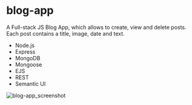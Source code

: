 # blog-app
A Full-stack JS Blog App, which allows to create, view and delete posts.<br>
Each post contains a title, image, date and text.

- Node.js
- Express
- MongoDB
- Mongoose
- EJS
- REST
- Semantic UI

![blog-app_screenshot](https://user-images.githubusercontent.com/34710484/39088309-aa28c178-45c8-11e8-907c-f98c802e3dc9.jpg)
